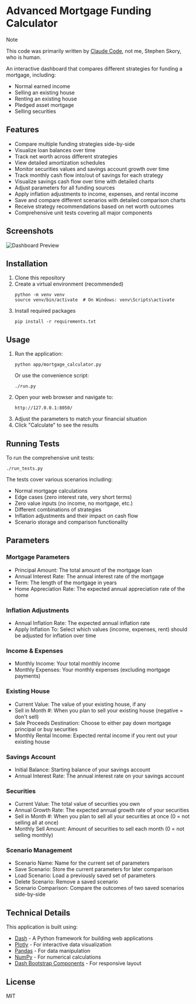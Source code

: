 # Advanced Mortgage Funding Calculator

> [!NOTE]  
> This code was primarily written by [Claude Code](https://ai-claude.net/code/),
> not me, Stephen Skory, who is human.

An interactive dashboard that compares different strategies for funding a mortgage, including:

* Normal earned income
* Selling an existing house
* Renting an existing house
* Pledged asset mortgage
* Selling securities

## Features

- Compare multiple funding strategies side-by-side
- Visualize loan balances over time
- Track net worth across different strategies
- View detailed amortization schedules
- Monitor securities values and savings account growth over time
- Track monthly cash flow into/out of savings for each strategy
- Visualize savings cash flow over time with detailed charts
- Adjust parameters for all funding sources
- Apply inflation adjustments to income, expenses, and rental income
- Save and compare different scenarios with detailed comparison charts
- Receive strategy recommendations based on net worth outcomes
- Comprehensive unit tests covering all major components

## Screenshots

![Dashboard Preview](screenshot.png)

## Installation

1. Clone this repository
2. Create a virtual environment (recommended)
   ```
   python -m venv venv
   source venv/bin/activate  # On Windows: venv\Scripts\activate
   ```
3. Install required packages
   ```
   pip install -r requirements.txt
   ```

## Usage

1. Run the application:
   ```
   python app/mortgage_calculator.py
   ```
   Or use the convenience script:
   ```
   ./run.py
   ```
2. Open your web browser and navigate to:
   ```
   http://127.0.0.1:8050/
   ```
3. Adjust the parameters to match your financial situation
4. Click "Calculate" to see the results

## Running Tests

To run the comprehensive unit tests:

```
./run_tests.py
```

The tests cover various scenarios including:
- Normal mortgage calculations
- Edge cases (zero interest rate, very short terms)
- Zero value inputs (no income, no mortgage, etc.)
- Different combinations of strategies
- Inflation adjustments and their impact on cash flow
- Scenario storage and comparison functionality

## Parameters

### Mortgage Parameters
- Principal Amount: The total amount of the mortgage loan
- Annual Interest Rate: The annual interest rate of the mortgage
- Term: The length of the mortgage in years
- Home Appreciation Rate: The expected annual appreciation rate of the home

### Inflation Adjustments
- Annual Inflation Rate: The expected annual inflation rate
- Apply Inflation To: Select which values (income, expenses, rent) should be adjusted for inflation over time

### Income & Expenses
- Monthly Income: Your total monthly income
- Monthly Expenses: Your monthly expenses (excluding mortgage payments)

### Existing House
- Current Value: The value of your existing house, if any
- Sell in Month #: When you plan to sell your existing house (negative = don't sell)
- Sale Proceeds Destination: Choose to either pay down mortgage principal or buy securities
- Monthly Rental Income: Expected rental income if you rent out your existing house

### Savings Account
- Initial Balance: Starting balance of your savings account
- Annual Interest Rate: The annual interest rate on your savings account

### Securities
- Current Value: The total value of securities you own
- Annual Growth Rate: The expected annual growth rate of your securities
- Sell in Month #: When you plan to sell all your securities at once (0 = not selling all at once)
- Monthly Sell Amount: Amount of securities to sell each month (0 = not selling monthly)

### Scenario Management
- Scenario Name: Name for the current set of parameters
- Save Scenario: Store the current parameters for later comparison
- Load Scenario: Load a previously saved set of parameters
- Delete Scenario: Remove a saved scenario
- Scenario Comparison: Compare the outcomes of two saved scenarios side-by-side

## Technical Details

This application is built using:

- [Dash](https://dash.plotly.com/) - A Python framework for building web applications
- [Plotly](https://plotly.com/python/) - For interactive data visualization
- [Pandas](https://pandas.pydata.org/) - For data manipulation
- [NumPy](https://numpy.org/) - For numerical calculations
- [Dash Bootstrap Components](https://dash-bootstrap-components.opensource.faculty.ai/) - For responsive layout

## License

MIT